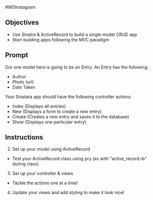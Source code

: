#WDInstagram

## Objectives
* Use Sinatra & ActiveRecord to build a single model CRUD app
* Start building apps following the MVC paradigm

## Prompt
Our one model here is going to be an Entry. An Entry has the following:

* Author
* Photo (url)
* Date Taken

Your Sinatara app should have the following controller actions:

* Index (Displays all entries)
* New (Displays a form to create a new entry)
* Create (Creates a new entry and saves it to the database)
* Show (Displays one particular entry)

## Instructions

<!-- DONE.
	1. Start by setting up your database using SQL:
  	* Plan your schema
  	* Create your database
  	* Test your database using psql 
	-->

2. Set up your model using ActiveRecord
  * Test your ActiveRecord class using pry (as with "active_record.rb" during class)

3. Set up your controller & views
  * Tackle the actions one at a time!

4. Update your views and add styling to make it look nice!